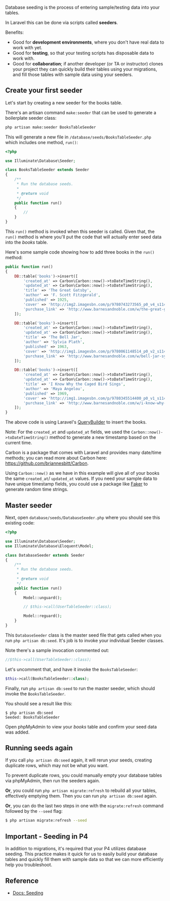 Database seeding is the process of entering sample/testing data into your tables.

In Laravel this can be done via scripts called __seeders__.

Benefits:
+ Good for __development environments__, where you don't have real data to work with yet.
+ Good for __testing__, so that your testing scripts has disposable data to work with.
+ Good for __collaboration__; if another developer (or TA or instructor) clones your project they can quickly build their tables using your migrations, and fill those tables with sample data using your seeders.




## Create your first seeder
Let's start by creating a new seeder for the books table.

There's an artisan command `make:seeder` that can be used to generate a boilerplate seeder class:

```bash
php artisan make:seeder BooksTableSeeder
```

This will generate a new file in `/database/seeds/BooksTableSeeder.php` which includes one method, `run()`:

```php
<?php

use Illuminate\Database\Seeder;

class BooksTableSeeder extends Seeder
{
    /**
     * Run the database seeds.
     *
     * @return void
     */
    public function run()
    {
        //
    }
}
```

This `run()` method is invoked when this seeder is called. Given that, the `run()` method is where you'll put the code that will actually enter seed data into the *books* table.

Here's some sample code showing how to add three books in the `run()` method:

```php
public function run()
{
    DB::table('books')->insert([
        'created_at' => Carbon\Carbon::now()->toDateTimeString(),
        'updated_at' => Carbon\Carbon::now()->toDateTimeString(),
        'title' => 'The Great Gatsby',
        'author' => 'F. Scott Fitzgerald',
        'published' => 1925,
        'cover' => 'http://img2.imagesbn.com/p/9780743273565_p0_v4_s114x166.JPG',
        'purchase_link' => 'http://www.barnesandnoble.com/w/the-great-gatsby-francis-scott-fitzgerald/1116668135?ean=9780743273565',
    ]);

    DB::table('books')->insert([
        'created_at' => Carbon\Carbon::now()->toDateTimeString(),
        'updated_at' => Carbon\Carbon::now()->toDateTimeString(),
        'title' => 'The Bell Jar',
        'author' => 'Sylvia Plath',
        'published' => 1963,
        'cover' => 'http://img1.imagesbn.com/p/9780061148514_p0_v2_s114x166.JPG',
        'purchase_link' => 'http://www.barnesandnoble.com/w/bell-jar-sylvia-plath/1100550703?ean=9780061148514',
    ]);

    DB::table('books')->insert([
        'created_at' => Carbon\Carbon::now()->toDateTimeString(),
        'updated_at' => Carbon\Carbon::now()->toDateTimeString(),
        'title' => 'I Know Why the Caged Bird Sings',
        'author' => 'Maya Angelou',
        'published' => 1969,
        'cover' => 'http://img1.imagesbn.com/p/9780345514400_p0_v1_s114x166.JPG',
        'purchase_link' => 'http://www.barnesandnoble.com/w/i-know-why-the-caged-bird-sings-maya-angelou/1100392955?ean=9780345514400',
    ]);
}
```

The above code is using Laravel's [QueryBuilder](http://laravel.com/docs/queries) to insert the books.

Note: For the `created_at` and `updated_at` fields, we used the `Carbon::now()->toDateTimeString()` method to generate a new timestamp based on the current time.

Carbon is a package that comes with Laravel and provides many date/time methods; you can read more about Carbon here: <https://github.com/briannesbitt/Carbon>.

Using `Carbon::new()` as we have in this example will give all of your books the same `created_at`/ `updated_at` values. If you need your sample data to have unique timestamp fields, you could use a package like [Faker](https://github.com/fzaninotto/Faker) to generate random time strings.









## Master seeder
Next, open `database/seeds/DatabaseSeeder.php` where you should see this existing code:

```php
<?php

use Illuminate\Database\Seeder;
use Illuminate\Database\Eloquent\Model;

class DatabaseSeeder extends Seeder
{
    /**
     * Run the database seeds.
     *
     * @return void
     */
    public function run()
    {
        Model::unguard();

        // $this->call(UserTableSeeder::class);

        Model::reguard();
    }
}
```

This `DatabaseSeeder` class is the master seed file that gets called when you run `php artisan db:seed`. It's job is to invoke your individual Seeder classes.

Note there's a sample invocation commented out:

```php
//$this->call(UserTableSeeder::class);
```

Let's uncomment that, and have it invoke the `BooksTableSeeder`:

```php
$this->call(BooksTableSeeder::class);
```

Finally, run `php artisan db:seed` to run the master seeder, which should invoke the `BooksTableSeeder`.

You should see a result like this:

```
$ php artisan db:seed
Seeded: BooksTableSeeder
```

Open phpMyAdmin to view your *books* table and confirm your seed data was added.



## Running seeds again

If you call `php artisan db:seed` again, it will rerun your seeds, creating duplicate rows, which may not be what you want.

To prevent duplicate rows, you could manually empty your database tables via phpMyAdmin, then run the seeders again.

__Or__, you could run `php artisan migrate:refresh` to rebuild all your tables, effectively emptying them.
Then you can run `php artisan db:seed` again.

__Or__, you can do the last two steps in one with the `migrate:refresh` command followed by the `--seed` flag:

```bash
$ php artisan migrate:refresh --seed
```




## Important - Seeding in P4
In addition to migrations, it's required that your P4 utilizes database seeding. This practice makes it quick for us to easily build your database tables and quickly fill them with sample data so that we can more efficiently help you troubleshoot.


## Reference
+ [Docs: Seeding](http://laravel.com/docs/seeding)
